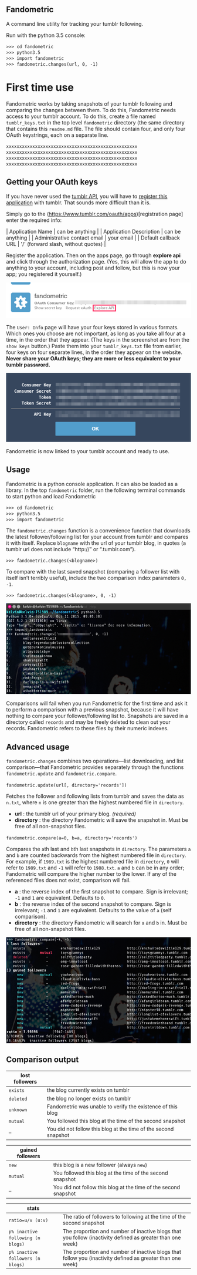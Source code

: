 Fandometric
---

A command line utility for tracking your tumblr following.

Run with the python 3.5 console:

```
>>> cd fandometric
>>> python3.5
>>> import fandometric
>>> fandometric.changes(url, 0, -1)
```

# First time use

Fandometric works by taking snapshots of your tumblr following and comparing the changes between them. To do this, Fandometric needs access to your tumblr account. To do this, create a file named `tumblr_keys.txt` in the top level `fandometric` directory (the same directory that contains this `readme.md` file. The file should contain four, and only four OAuth keystrings, each on a separate line.

```
xxxxxxxxxxxxxxxxxxxxxxxxxxxxxxxxxxxxxxxxxxxxxxxxxx
xxxxxxxxxxxxxxxxxxxxxxxxxxxxxxxxxxxxxxxxxxxxxxxxxx
xxxxxxxxxxxxxxxxxxxxxxxxxxxxxxxxxxxxxxxxxxxxxxxxxx
xxxxxxxxxxxxxxxxxxxxxxxxxxxxxxxxxxxxxxxxxxxxxxxxxx
```

## Getting your OAuth keys
If you have never used the [tumblr API](https://www.tumblr.com/docs/en/api/v2#auth), you will have to [register this application](https://www.tumblr.com/oauth/apps) with tumblr. That sounds more difficult than it is.

Simply go to the (https://www.tumblr.com/oauth/apps)[registration page] enter the required info:

| Application Name | can be anything |
| Application Description | can be anything |
| Administrative contact email | your email |
| Default callback URL | '/' (forward slash, without quotes) |

Register the application. Then on the apps page, go through **explore api** and click through the authorization page. (Yes, this will allow the app to do anything to your account, including post and follow, but this is now your app; you registered it yourself.)

![Screenshot](screenshots/tutorial_1.png "Getting your OAuth keys")

The `User: Info` page will have your four keys stored in various formats. Which ones you choose are not important, as long as you take all four at a time, in the order that they appear. (The keys in the screenshot are from the `show keys` button.) Paste them into your `tumblr_keys.txt` file from earlier, four keys on four separate lines, in the order they appear on the website. **Never share your OAuth keys; they are more or less equivalent to your tumblr password.**

![Screenshot](screenshots/tutorial_2.png "Tumblr API keys display")

Fandometric is now linked to your tumblr account and ready to use.

## Usage
Fandometric is a python console application. It can also be loaded as a library. In the top `fandometric` folder, run the following terminal commands to start python and load Fandometric
```
>>> cd fandometric
>>> python3.5
>>> import fandometric
```
The `fandometric.changes` function is a convenience function that downloads the latest follower/following list for your account from tumblr and compares it with itself. Replace `blogname` with the url of your tumblr blog, in quotes (a tumblr url does not include “http://” or “.tumblr.com”).
```
>>> fandometric.changes(<blogname>)
```
To compare with the last saved snapshot (comparing a follower list with itself isn’t terribly useful), include the two comparison index parameters `0, -1`.
```
>>> fandometric.changes(<blogname>, 0, -1)
```

![Screenshot](screenshots/screenshot_3.png "Fandometric usage")

Comparisons will fail when you run Fandometric for the first time and ask it to perform a comparison with a previous snapshot, because it will have nothing to compare your follower/following list to. Snapshots are saved in a directory called `records` and may be freely deleted to clean out your records. Fandometric refers to these files by their numeric indexes.

## Advanced usage
`fandometric.changes` combines two operations—list downloading, and list comparison—that Fandometric provides separately through the functions `fandometric.update` and `fandometric.compare`.

`fandometric.update(url[, directory='records'])`

Fetches the follower and following lists from tumblr and saves the data as `n.txt`, where `n` is one greater than the highest numbered file in `directory`.

* **url** : the tumblr url of your primary blog. *(required)*
* **directory** : the directory Fandometric will save the snapshot in. Must be free of all non-snapshot files.

`fandometric.compare(a=0, b=a, directory='records')`

Compares the `a`th last and `b`th last snapshots in `directory`. The parameters `a` and `b` are counted backwards from the highest numbered file in `directory`. For example, if `1989.txt` is the highest numbered file in `directory`, `0` will refer to `1989.txt` and `-1` will refer to `1988.txt`. `a` and `b` can be in any order; Fandometric will compare the higher number to the lower. If any of the referenced files does not exist, comparison will fail.

* **a** : the reverse index of the first snapshot to compare. Sign is irrelevant; `-1` and `1` are equivalent. Defaults to `0`.
* **b** : the reverse index of the second snapshot to compare. Sign is irrelevant; `-1` and `1` are equivalent. Defaults to the value of `a` (self comparison).
* **directory** : the directory Fandometric will search for `a` and `b` in. Must be free of all non-snapshot files.

![Screenshot](screenshots/screenshot_4.png "Comparison output")

## Comparison output
| lost followers | |
| --- | --- |
| `exists` | the blog currently exists on tumblr |
| `deleted` | the blog no longer exists on tumblr |
| `unknown` | Fandometric was unable to verify the existence of this blog |
| `mutual` | You followed this blog at the time of the second snapshot |
| `—` | You did not follow this blog at the time of the second snapshot |

| gained followers | |
| --- | --- |
| `new` | this blog is a new follower (always `new`)
| `mutual` | You followed this blog at the time of the second snapshot |
| `—` | You did not follow this blog at the time of the second snapshot |

| stats ||
| --- | --- |
| `ratio=u/v (u:v)` | The ratio of followers to following at the time of the second snapshot |
| `p% inactive following (n blogs)` | The proportion and number of inactive blogs that you follow (inactivity defined as greater than one week) |
| `p% inactive followers (n blogs)` | The proportion and number of inactive blogs that follow you (inactivity defined as greater than one week)

